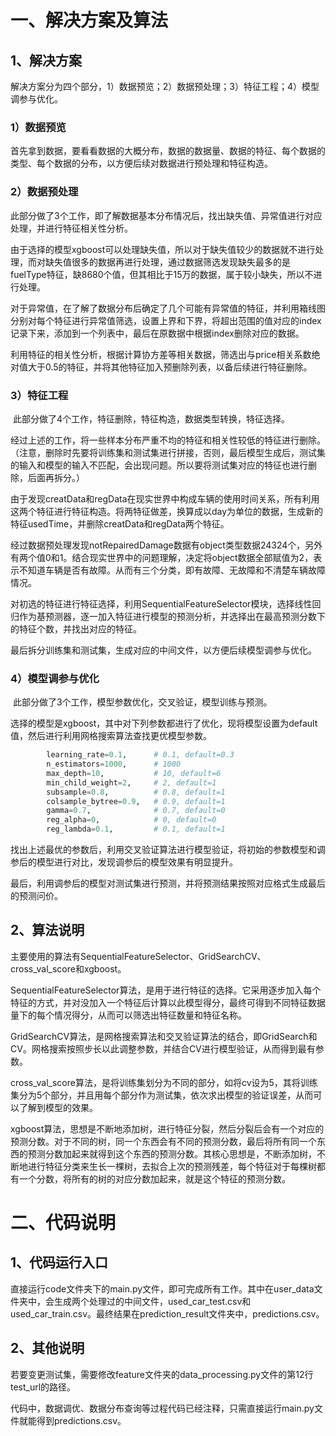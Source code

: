 # 一、解决方案及算法

## 1、解决方案

解决方案分为四个部分，1）数据预览；2）数据预处理；3）特征工程；4）模型调参与优化。

### 	1）数据预览

​		首先拿到数据，要看看数据的大概分布，数据的数据量、数据的特征、每个数据的类型、每个数据的分布，以方便后续对数据进行预处理和特征构造。

### 	2）数据预处理

​		此部分做了3个工作，即了解数据基本分布情况后，找出缺失值、异常值进行对应处理，并进行特征相关性分析。

​		由于选择的模型xgboost可以处理缺失值，所以对于缺失值较少的数据就不进行处理，而对缺失值很多的数据再进行处理，通过数据筛选发现缺失最多的是fuelType特征，缺8680个值，但其相比于15万的数据，属于较小缺失，所以不进行处理。

​		对于异常值，在了解了数据分布后确定了几个可能有异常值的特征，并利用箱线图分别对每个特征进行异常值筛选，设置上界和下界，将超出范围的值对应的index记录下来，添加到一个列表中，最后在原数据中根据index删除对应的数据。

​		利用特征的相关性分析，根据计算协方差等相关数据，筛选出与price相关系数绝对值大于0.5的特征，并将其他特征加入预删除列表，以备后续进行特征删除。

### 	3）特征工程

​		此部分做了4个工作，特征删除，特征构造，数据类型转换，特征选择。

​		经过上述的工作，将一些样本分布严重不均的特征和相关性较低的特征进行删除。（注意，删除时先要将训练集和测试集进行拼接，否则，最后模型生成后，测试集的输入和模型的输入不匹配，会出现问题。所以要将测试集对应的特征也进行删除，后面再拆分。）

​		由于发现creatData和regData在现实世界中构成车辆的使用时间关系，所有利用这两个特征进行特征构造。将两特征做差，换算成以day为单位的数据，生成新的特征usedTime，并删除creatData和regData两个特征。

​		经过数据预处理发现notRepairedDamage数据有object类型数据24324个，另外有两个值0和1。结合现实世界中的问题理解，决定将object数据全部赋值为2，表示不知道车辆是否有故障。从而有三个分类，即有故障、无故障和不清楚车辆故障情况。

​		对初选的特征进行特征选择，利用SequentialFeatureSelector模块，选择线性回归作为基预测器，逐一加入特征进行模型的预测分析，并选择出在最高预测分数下的特征个数，并找出对应的特征。

​		最后拆分训练集和测试集，生成对应的中间文件，以方便后续模型调参与优化。

### 	4）模型调参与优化

​		此部分做了3个工作，模型参数优化，交叉验证，模型训练与预测。

​		选择的模型是xgboost，其中对下列参数都进行了优化，现将模型设置为default值，然后进行利用网格搜索算法查找更优模型参数。

```python
		learning_rate=0.1, 		# 0.1, default=0.3
        n_estimators=1000, 		# 1000
        max_depth=10, 			# 10, default=6
        min_child_weight=2, 	# 2, default=1
        subsample=0.8, 			# 0.8, default=1
        colsample_bytree=0.9,   # 0.9, default=1
        gamma=0.7, 				# 0.7, default=0
        reg_alpha=0, 			# 0, default=0
        reg_lambda=0.1, 		# 0.1, default=1
```

​		找出上述最优的参数后，利用交叉验证算法进行模型验证，将初始的参数模型和调参后的模型进行对比，发现调参后的模型效果有明显提升。

​		最后，利用调参后的模型对测试集进行预测，并将预测结果按照对应格式生成最后的预测问价。

## 2、算法说明

​		主要使用的算法有SequentialFeatureSelector、GridSearchCV、cross_val_score和xgboost。

​		SequentialFeatureSelector算法，是用于进行特征的选择。它采用逐步加入每个特征的方式，并对没加入一个特征后计算以此模型得分，最终可得到不同特征数据量下的每个情况得分，从而可以筛选出特征数量和特征名称。

​		GridSearchCV算法，是网格搜索算法和交叉验证算法的结合，即GridSearch和CV。网格搜索按照步长以此调整参数，并结合CV进行模型验证，从而得到最有参数。

​		cross_val_score算法，是将训练集划分为不同的部分，如将cv设为5，其将训练集分为5个部分，并且用每个部分作为测试集，依次求出模型的验证误差，从而可以了解到模型的效果。

​		xgboost算法，思想是不断地添加树，进行特征分裂，然后分裂后会有一个对应的预测分数。对于不同的树，同一个东西会有不同的预测分数，最后将所有同一个东西的预测分数加起来就得到这个东西的预测分数。其核心思想是，不断添加树，不断地进行特征分类来生长一棵树，去拟合上次的预测残差，每个特征对于每棵树都有一个分数，将所有的树的对应分数加起来，就是这个特征的预测分数。

# 二、代码说明

## 1、代码运行入口

直接运行code文件夹下的main.py文件，即可完成所有工作。其中在user_data文件夹中，会生成两个处理过的中间文件，used_car_test.csv和used_car_train.csv。最终结果在prediction_result文件夹中，predictions.csv。

## 2、其他说明

若要变更测试集，需要修改feature文件夹的data_processing.py文件的第12行test_url的路径。

代码中，数据调优、数据分布查询等过程代码已经注释，只需直接运行main.py文件就能得到predictions.csv。

